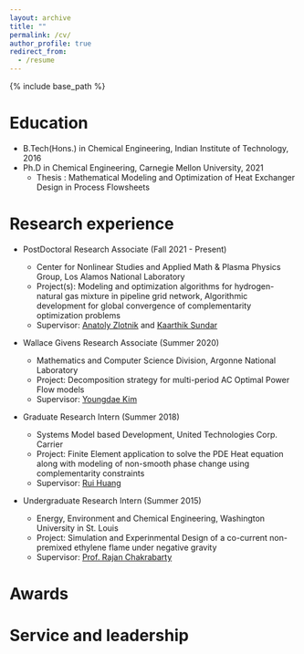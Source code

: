 ```yaml
---
layout: archive
title: ""
permalink: /cv/
author_profile: true
redirect_from:
  - /resume
---
```


{% include base_path %}

Education
======
* B.Tech(Hons.) in Chemical Engineering, Indian Institute of Technology, 2016
* Ph.D in Chemical Engineering, Carnegie Mellon University, 2021
  * Thesis : <a href = "https://kilthub.cmu.edu/articles/thesis/Mathematical_Modeling_and_Optimization_of_Heat_Exchanger_Design_in_Process_Flowsheets/19249550/1" target="_blank" style="text-decoration:none"> Mathematical Modeling and Optimization of Heat Exchanger Design in Process Flowsheets    

Research experience
======
* PostDoctoral Research Associate (Fall 2021 - Present)
  * Center for Nonlinear Studies and Applied Math & Plasma Physics Group, Los Alamos National Laboratory
  * Project(s): Modeling and optimization algorithms for hydrogen-natural gas mixture in pipeline grid network, 
                Algorithmic development for global convergence of complementarity optimization problems
  * Supervisor: <a href = "https://azlotnik.github.io/"> Anatoly Zlotnik</a> and <a href = "https://kaarthiksundar.github.io/"> Kaarthik Sundar</a>
  
* Wallace Givens Research Associate (Summer 2020)
  * Mathematics and Computer Science Division, Argonne National Laboratory
  * Project: Decomposition strategy for multi-period AC Optimal Power Flow models
  * Supervisor: <a href = "https://www.linkedin.com/in/youngdae-kim-90590a81/"> Youngdae Kim</a>
  
* Graduate Research Intern  (Summer 2018)
  * Systems Model based Development, United Technologies Corp. Carrier
  * Project: Finite Element application to solve the PDE Heat equation along with modeling of non-smooth phase change using
    complementarity constraints
  * Supervisor: <a href = "https://www.linkedin.com/in/rui-huang-242a4419/"> Rui Huang</a>
  
* Undergraduate Research Intern (Summer 2015)
  * Energy, Environment and Chemical Engineering, Washington University in St. Louis
  * Project: Simulation and Experinmental Design of a co-current non-premixed ethylene flame under negative gravity
  * Supervisor: <a href = "https://engineering.wustl.edu/faculty/Rajan-Chakrabarty.html"> Prof. Rajan Chakrabarty</a>
  

Awards 
======  
  
Service and leadership
======

